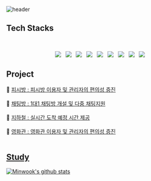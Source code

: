 ![header](https://capsule-render.vercel.app/api?type=waving&color=E3826C&height=250&section=header&text=%20Minwook&fontSize=90&animation=fadeIn&fontAlignY=38&desc=%20&descAlignY=62&descAlign=62)

## Tech Stacks
<br>
<p align="center">
 <img src="https://img.shields.io/badge/Java-007396?style=flat-square&logo=java&logoColor=white"/></a> &nbsp 
<img src="https://img.shields.io/badge/JSP-007396?style=flat-square&logo=java&logoColor=white"/></a> &nbsp 
<img src="https://img.shields.io/badge/Spring-6DB33F?style=flat-square&logo=Spring&logoColor=white"/></a> &nbsp 
<img src="https://img.shields.io/badge/JavaScript-F7DF1E?style=flat-square&logo=JavaScript&logoColor=white"/></a> &nbsp
<img src="https://img.shields.io/badge/MySQL-4479A1?style=flat-square&logo=MySQL&logoColor=white"/></a> &nbsp 
<img src="https://img.shields.io/badge/HTML5-E34F26?style=flat-square&logo=HTML5&logoColor=white"/></a> &nbsp
<img src="https://img.shields.io/badge/CSS-1572B6?style=flat-square&logo=CSS3&logoColor=white"/></a> &nbsp
<img src="https://img.shields.io/badge/Git-f05032?style=flat-square&logo=git&logoColor=white"/></a> &nbsp 
<img src="https://img.shields.io/badge/GitHub-181717?style=flat-square&logo=github&logoColor=white"/></a> &nbsp 


## Project

📜 <a href="https://github.com/yongbeomj/ezen-pc-zone">피시방 : 피시방 이용자 및 관리자의 편의성 증진</a> <br><br>
📜 <a href="https://github.com/jihy1218/JSP_PROJECT">채팅방 : 1대1 채팅방 개설 및 다중 채팅지원</a>   <br><br>
📜 <a href="https://github.com/vxel66/subway">지하철 : 실시간 도착 예정 시간 제공</a> <br><br>
📜 <a href="https://github.com/jihy1218/movie">영화관 : 영화관 이용자 및 관리자의 편의성 증진<br><br>

## Study

[![Minwook's github stats](https://github-readme-stats.vercel.app/api?username=vxel66)](https://github.com/vxel66)
